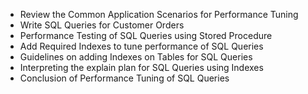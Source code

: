 * Review the Common Application Scenarios for Performance Tuning
* Write SQL Queries for Customer Orders
* Performance Testing of SQL Queries using Stored Procedure
* Add Required Indexes to tune performance of SQL Queries
* Guidelines on adding Indexes on Tables for SQL Queries
* Interpreting the explain plan for SQL Queries using Indexes
* Conclusion of Performance Tuning of SQL Queries
